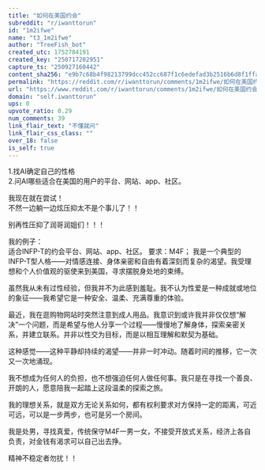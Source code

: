 ```yaml
---
title: "如何在美国约会"
subreddit: "r/iwanttorun"
id: "1m2ifwe"
name: "t3_1m2ifwe"
author: "TreeFish_bot"
created_utc: 1752784191
created_key: "250717202951"
capture_ts: "250927160442"
content_sha256: "e9b7c68b4f98213799dcc452cc687f1c6edefad3b2516b6d8f1ffaf3fc06119b"
permalink: "https://reddit.com/r/iwanttorun/comments/1m2ifwe/如何在美国约会/"
url: "https://www.reddit.com/r/iwanttorun/comments/1m2ifwe/如何在美国约会/"
domain: "self.iwanttorun"
ups: 0
upvote_ratio: 0.29
num_comments: 39
link_flair_text: "不懂就问"
link_flair_css_class: ""
over_18: false
is_self: true
---
```


1.找AI确定自己的性格  
2.问AI哪些适合在美国的用户的平台、网站、app、社区。

我现在就在尝试！  
不然一边躺一边炫压抑太不是个事儿了！！

别再性压抑了润哥润姐们！！！

我的例子：  
适合INFP-T的约会平台、网站、app、社区。 要求：M4F；
我是一个典型的INFP-T型人格——对情感连接、身体亲密和自由有着深刻而复杂的渴望。我受理想和个人价值观的驱使来到美国，寻求摆脱身处地的束缚。

虽然我从未有过性经验，但我并不为此感到羞耻。我不认为性爱是一种成就或地位的象征——我希望它是一种安全、温柔、充满尊重的体验。

最近，我在逛购物网站时突然注意到成人用品。我意识到或许我并非仅仅想“解决”一个问题，而是希望与他人分享一个过程——慢慢地了解身体，探索亲密关系，并建立联系。并非以性交为目标，而是以相互理解和默契为基础。

这种感觉——这种平静却持续的渴望——并非一时冲动。随着时间的推移，它一次又一次地涌现。

我不想成为任何人的负担，也不想强迫任何人做任何事。我只是在寻找一个善良、开朗的人，愿意陪我一起踏上这段温柔的探索之旅。

我的理想关系，就是双方无论关系如何，都有权利要求对方保持一定的距离，可近可远，可以是一步两步，也可是另一个房间。

我是处男，寻找真爱，传统保守M4F一男一女，不接受开放式关系，经济上各自负责，对金钱有渴求可以自己出去挣。

精神不稳定者勿扰！！

